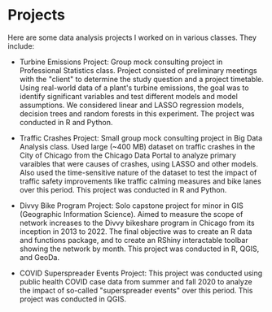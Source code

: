 # Projects

Here are some data analysis projects I worked on in various classes. They include:
* Turbine Emissions Project: Group mock consulting project in Professional Statistics class. Project consisted of preliminary meetings with the "client" to determine the study question and a project timetable. Using real-world data of a plant's turbine emissions, the goal was to identify significant variables and test different models and model assumptions. We considered linear and LASSO regression models, decision trees and random forests in this experiment. The project was conducted in R and Python.

* Traffic Crashes Project: Small group mock consulting project in Big Data Analysis class. Used large (~400 MB) dataset on traffic crashes in the City of Chicago from the Chicago Data Portal to analyze primary varaibles that were causes of crashes, using LASSO and other models. Also used the time-sensitive nature of the dataset to test the impact of traffic safety improvements like traffic calming measures and bike lanes over this period. This project was conducted in R and Python.

* Divvy Bike Program Project: Solo capstone project for minor in GIS (Geographic Information Science). Aimed to measure the scope of network increases to the Divvy bikeshare program in Chicago from its inception in 2013 to 2022. The final objective was to create an R data and functions package, and to create an RShiny interactable toolbar showing the network by month. This project was conducted in R, QGIS, and GeoDa.

* COVID Superspreader Events Project: This project was conducted using public health COVID case data from summer and fall 2020 to analyze the impact of so-called "superspreader events" over this period. This project was conducted in QGIS.
